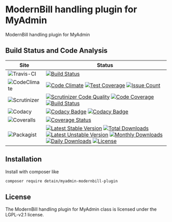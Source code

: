 # ModernBill handling plugin for MyAdmin

ModernBill handling plugin for MyAdmin

## Build Status and Code Analysis

Site          | Status
--------------|---------------------------
![Travis-CI](http://i.is.cc/storage/GYd75qN.png "Travis-CI")     | [![Build Status](https://travis-ci.org/detain/myadmin-modernbill-plugin.svg?branch=master)](https://travis-ci.org/detain/myadmin-modernbill-plugin)
![CodeClimate](http://i.is.cc/storage/GYlageh.png "CodeClimate")  | [![Code Climate](https://codeclimate.com/github/detain/myadmin-modernbill-plugin/badges/gpa.svg)](https://codeclimate.com/github/detain/myadmin-modernbill-plugin) [![Test Coverage](https://codeclimate.com/github/detain/myadmin-modernbill-plugin/badges/coverage.svg)](https://codeclimate.com/github/detain/myadmin-modernbill-plugin/coverage) [![Issue Count](https://codeclimate.com/github/detain/myadmin-modernbill-plugin/badges/issue_count.svg)](https://codeclimate.com/github/detain/myadmin-modernbill-plugin)
![Scrutinizer](http://i.is.cc/storage/GYeUnux.png "Scrutinizer")   | [![Scrutinizer Code Quality](https://scrutinizer-ci.com/g/myadmin-plugins/myadmin-modernbill-plugin/badges/quality-score.png?b=master)](https://scrutinizer-ci.com/g/myadmin-plugins/myadmin-modernbill-plugin/?branch=master) [![Code Coverage](https://scrutinizer-ci.com/g/myadmin-plugins/myadmin-modernbill-plugin/badges/coverage.png?b=master)](https://scrutinizer-ci.com/g/myadmin-plugins/myadmin-modernbill-plugin/?branch=master) [![Build Status](https://scrutinizer-ci.com/g/myadmin-plugins/myadmin-modernbill-plugin/badges/build.png?b=master)](https://scrutinizer-ci.com/g/myadmin-plugins/myadmin-modernbill-plugin/build-status/master)
![Codacy](http://i.is.cc/storage/GYi66Cx.png "Codacy")        | [![Codacy Badge](https://api.codacy.com/project/badge/Grade/226251fc068f4fd5b4b4ef9a40011d06)](https://www.codacy.com/app/detain/myadmin-modernbill-plugin) [![Codacy Badge](https://api.codacy.com/project/badge/Coverage/25fa74eb74c947bf969602fcfe87e349)](https://www.codacy.com/app/detain/myadmin-modernbill-plugin?utm_source=github.com&utm_medium=referral&utm_content=detain/myadmin-modernbill-plugin&utm_campaign=Badge_Coverage)
![Coveralls](http://i.is.cc/storage/GYjNSim.png "Coveralls")    | [![Coverage Status](https://coveralls.io/repos/github/detain/db_abstraction/badge.svg?branch=master)](https://coveralls.io/github/detain/myadmin-modernbill-plugin?branch=master)
![Packagist](http://i.is.cc/storage/GYacBEX.png "Packagist")     | [![Latest Stable Version](https://poser.pugx.org/detain/myadmin-modernbill-plugin/version)](https://packagist.org/packages/detain/myadmin-modernbill-plugin) [![Total Downloads](https://poser.pugx.org/detain/myadmin-modernbill-plugin/downloads)](https://packagist.org/packages/detain/myadmin-modernbill-plugin) [![Latest Unstable Version](https://poser.pugx.org/detain/myadmin-modernbill-plugin/v/unstable)](//packagist.org/packages/detain/myadmin-modernbill-plugin) [![Monthly Downloads](https://poser.pugx.org/detain/myadmin-modernbill-plugin/d/monthly)](https://packagist.org/packages/detain/myadmin-modernbill-plugin) [![Daily Downloads](https://poser.pugx.org/detain/myadmin-modernbill-plugin/d/daily)](https://packagist.org/packages/detain/myadmin-modernbill-plugin) [![License](https://poser.pugx.org/detain/myadmin-modernbill-plugin/license)](https://packagist.org/packages/detain/myadmin-modernbill-plugin)


## Installation

Install with composer like

```sh
composer require detain/myadmin-modernbill-plugin
```

## License

The ModernBill handling plugin for MyAdmin class is licensed under the LGPL-v2.1 license.

